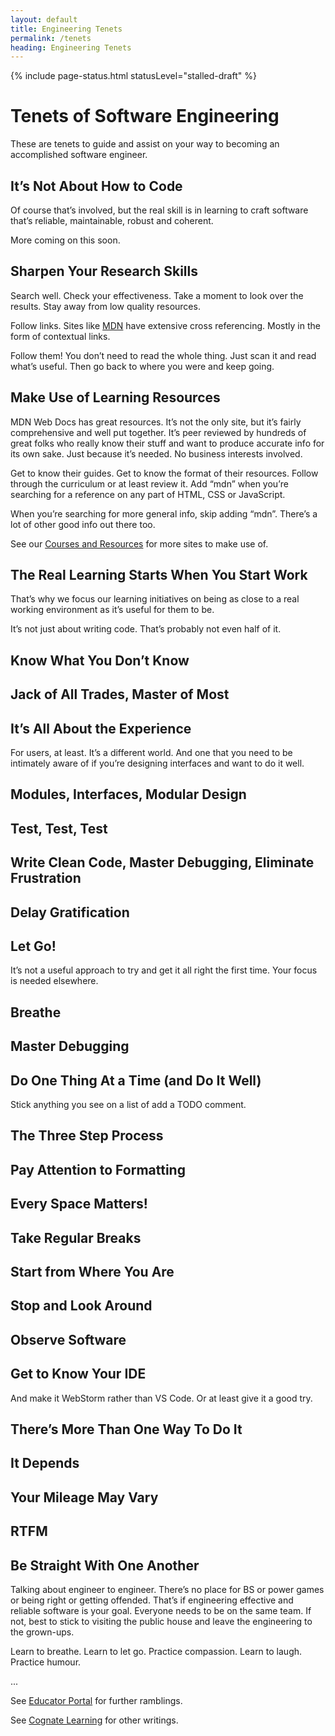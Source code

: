 ```yaml
---
layout: default
title: Engineering Tenets
permalink: /tenets
heading: Engineering Tenets
---
```


{% include page-status.html statusLevel="stalled-draft" %}

# Tenets of Software Engineering

These are tenets to guide and assist on your way to becoming an accomplished software engineer.

## It’s Not About How to Code

Of course that’s involved, but the real skill is in learning to craft software that’s reliable, maintainable, robust and coherent.

More coming on this soon.

## Sharpen Your Research Skills

Search well. Check your effectiveness. Take a moment to look over the results. Stay away from low quality resources.

Follow links. Sites like [MDN](https://developer.mozilla.org/) have extensive cross referencing. Mostly in the form of contextual links.

Follow them! You don’t need to read the whole thing. Just scan it and read what’s useful. Then go back to where you were and keep going.

## Make Use of Learning Resources

MDN Web Docs has great resources. It’s not the only site, but it’s fairly comprehensive and well put together. It’s peer reviewed by hundreds of great folks who really know their stuff and want to produce accurate info for its own sake. Just because it’s needed. No business interests involved.

Get to know their guides. Get to know the format of their resources. Follow through the curriculum or at least review it. Add “mdn” when you’re searching for a reference on any part of HTML, CSS or JavaScript.

When you’re searching for more general info, skip adding “mdn”. There’s a lot of other good info out there too.

See our [Courses and Resources](/resources) for more sites to make use of.

## The Real Learning Starts When You Start Work

That’s why we focus our learning initiatives on being as close to a real working environment as it’s useful for them to be.

It’s not just about writing code. That’s probably not even half of it.

## Know What You Don’t Know

## Jack of All Trades, Master of Most

## It’s All About the Experience

For users, at least. It’s a different world. And one that you need to be intimately aware of if you’re designing interfaces and want to do it well.

## Modules, Interfaces, Modular Design

## Test, Test, Test

## Write Clean Code, Master Debugging, Eliminate Frustration

## Delay Gratification

## Let Go!

It’s not a useful approach to try and get it all right the first time. Your focus is needed elsewhere.

## Breathe



## Master Debugging



## Do One Thing At a Time (and Do It Well)

Stick anything you see on a list of add a TODO comment.

## The Three Step Process



## Pay Attention to Formatting



## Every Space Matters!



## Take Regular Breaks



## Start from Where You Are



## Stop and Look Around



## Observe Software



## Get to Know Your IDE

And make it WebStorm rather than VS Code. Or at least give it a good try.

## There’s More Than One Way To Do It



## It Depends



## Your Mileage May Vary



## RTFM



## Be Straight With One Another

Talking about engineer to engineer. There’s no place for BS or power games or being right or getting offended. That’s if engineering effective and reliable software is your goal. Everyone needs to be on the same team. If not, best to stick to visiting the public house and leave the engineering to the grown-ups.

Learn to breathe. Learn to let go. Practice compassion. Learn to laugh. Practice humour.

...

See [Educator Portal](/for-educators) for further ramblings.

See [Cognate Learning](/cognate-learning) for other writings.
